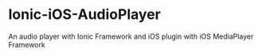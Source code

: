 # Ionic-iOS-AudioPlayer
An audio player with Ionic Framework and iOS plugin with iOS MediaPlayer Framework
